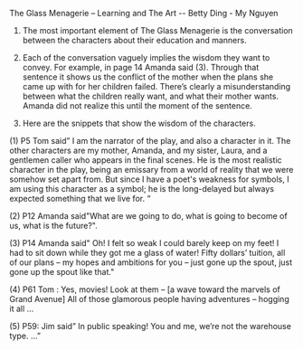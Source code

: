 The Glass Menagerie – Learning and The Art -- Betty Ding - My Nguyen

1.  The most important element of The Glass Menagerie is the
    conversation between the characters about their education
    and manners.

2.  Each of the conversation vaguely implies the wisdom they want
    to convey. For example, in page 14 Amanda said (3). Through that
    sentence it shows us the conflict of the mother when the plans she
    came up with for her children failed. There’s clearly a
    misunderstanding between what the children really want, and what
    their mother wants. Amanda did not realize this until the moment of
    the sentence.

3.  Here are the snippets that show the wisdom of the characters.

<!-- -->

(1) P5 Tom said” I am the narrator of the play, and also a character
    in it. The other characters are my mother, Amanda, and my sister,
    Laura, and a gentlemen caller who appears in the final scenes. He is
    the most realistic character in the play, being an emissary from a
    world of reality that we were somehow set apart from. But since I
    have a poet's weakness for symbols, I am using this character as a
    symbol; he is the long-delayed but always expected something that we
    live for. “

(2) P12 Amanda said"What are we going to do, what is going to become of
    us, what is the future?".

(3) P14 Amanda said" Oh! I felt so weak I could barely keep on my feet!
    I had to sit down while they got me a glass of water! Fifty dollars’
    tuition, all of our plans – my hopes and ambitions for you – just
    gone up the spout, just gone up the spout like that."

(4) P61 Tom : Yes, movies! Look at them – \[a wave toward the marvels of
    Grand Avenue\] All of those glamorous people having adventures –
    hogging it all …

(5) P59: Jim said” In public speaking! You and me, we’re not the
    warehouse type. …”


